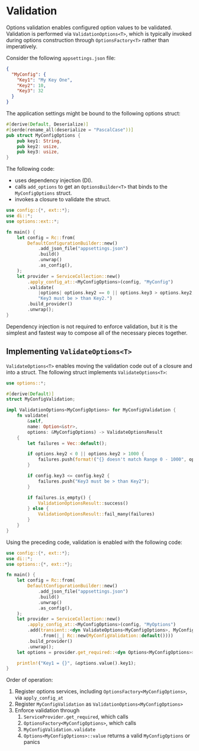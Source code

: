 # Validation

Options validation enables configured option values to be validated. Validation is performed via `ValidationOptions<T>`, which is typically invoked during options construction through `OptionsFactory<T>` rather than imperatively.

Consider the following `appsettings.json` file:

```json
{
  "MyConfig": {
    "Key1": "My Key One",
    "Key2": 10,
    "Key3": 32
  }
}
```

The application settings might be bound to the following options struct:

```rust
#[derive(Default, Deserialize)]
#[serde(rename_all(deserialize = "PascalCase"))]
pub struct MyConfigOptions {
    pub key1: String,
    pub key2: usize,
    pub key3: usize,
}
```

The following code:

- uses dependency injection (DI).
- calls `add_options` to get an `OptionsBuilder<T>` that binds to the `MyConfigOptions` struct.
- invokes a closure to validate the struct.

```rust
use config::{*, ext::*};
use di::*;
use options::ext::*;

fn main() {
    let config = Rc::from(
        DefaultConfigurationBuilder::new()
            .add_json_file("appsettings.json")
            .build()
            .unwrap()
            .as_config(),
    );
    let provider = ServiceCollection::new()
        .apply_config_at::<MyConfigOptions>(config, "MyConfig")
        .validate(
            |options| options.key2 == 0 || options.key3 > options.key2,
            "Key3 must be > than Key2.")
        .build_provider()
        .unwrap();
}
```

Dependency injection is not required to enforce validation, but it is the simplest and fastest way to compose all of the necessary pieces together.

## Implementing `ValidateOptions<T>`

`ValidateOptions<T>` enables moving the validation code out of a closure and into a struct. The following struct implements `ValidateOptions<T>`:

```rust
use options::*;

#[derive(Default)]
struct MyConfigValidation;

impl ValidationOptions<MyConfigOptions> for MyConfigValidation {
    fn validate(
        &self,
        name: Option<&str>,
        options: &MyConfigOptions) -> ValidateOptionsResult
    {
        let failures = Vec::default();

        if options.key2 < 0 || options.key2 > 1000 {
            failures.push(format!("{} doesn't match Range 0 - 1000", options.key2));
        }

        if config.key3 <= config.key2 {
            failures.push("Key3 must be > than Key2");
        }

        if failures.is_empty() {
            ValidationOptionsResult::success()
        } else {
            ValidationOptionsResult::fail_many(failures)
        }
    }
}
```

Using the preceding code, validation is enabled with the following code:

```rust
use config::{*, ext::*};
use di::*;
use options::{*, ext::*};

fn main() {
    let config = Rc::from(
        DefaultConfigurationBuilder::new()
            .add_json_file("appsettings.json")
            .build()
            .unwrap()
            .as_config(),
    );
    let provider = ServiceCollection::new()
        .apply_config_at::<MyConfigOptions>(config, "MyOptions")
        .add(transient::<dyn ValidateOptions<MyConfigOptions>, MyConfigValidation>()
             .from(|_| Rc::new(MyConfigValidation::default())))
        .build_provider()
        .unwrap();
    let options = provider.get_required::<dyn Options<MyConfigOptions>>();

    println!("Key1 = {}", &options.value().key1);
}
```

Order of operation:

1. Register options services, including `OptionsFactory<MyConfigOptions>`, via `apply_config_at`
2. Register `MyConfigValidation` as `ValidationOptions<MyConfigOptions>`
3. Enforce validation through
   1. `ServiceProvider.get_required`, which calls
   2. `OptionsFactory<MyConfigOptions>`, which calls
   3. `MyConfigValidation.validate`
   4. `Options<MyConfigOptions>::value` returns a valid `MyConfigOptions` or panics